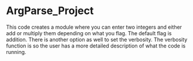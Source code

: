 # ArgParse_Project
This code creates a module where you can enter two integers and either add or multiply them depending on what you flag. The default flag is addition. There is another option as well to set the verbosity. The verbosity function is so the user has a more detailed description of what the code is running.

